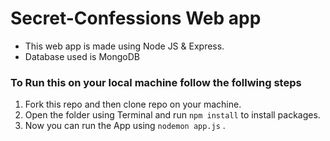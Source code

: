 # Secret-Confessions Web app

- This web app is made using Node JS & Express.
- Database used is MongoDB

### To Run this on your local machine follow the follwing steps

1. Fork this repo and then clone repo on your machine.
2. Open the folder using Terminal and run `npm install` to install packages.
3. Now you can run the App using `nodemon app.js` .
